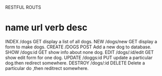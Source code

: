 RESTFUL ROUTS 

name      url          verb    desc
=========================================================
INDEX    /dogs          GET     display a list of all dogs.
NEW      /dogs/new      GET     display a form to make dogs.
CREATE    /DOGS         POST     Add a new dog to database.
SHOW      /dogs:id      GET       show info about none dog.
EDIT      /dogs/:id/edit   GET     show edit form for one dog.
UPDATE    /doggs:id       PUT       update a particular dog.then redirect somewhere.
DESTROY    /dogs/:id       DELETE    Delete a particular do ,then reditrect somewhere.
